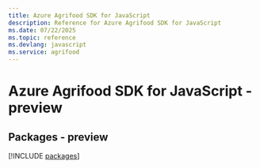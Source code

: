 ```yaml
---
title: Azure Agrifood SDK for JavaScript
description: Reference for Azure Agrifood SDK for JavaScript
ms.date: 07/22/2025
ms.topic: reference
ms.devlang: javascript
ms.service: agrifood
---
```

# Azure Agrifood SDK for JavaScript - preview
## Packages - preview
[!INCLUDE [packages](agrifood-index.md)]